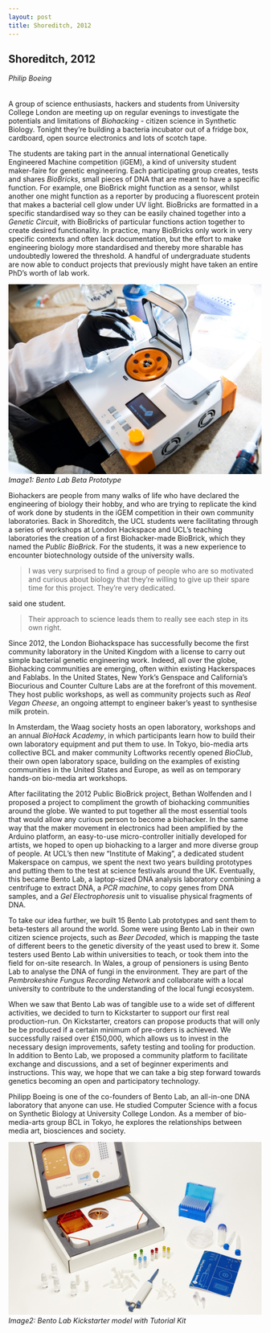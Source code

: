 ```yaml
---
layout: post
title: Shoreditch, 2012
---
```


## Shoreditch, 2012

*Philip Boeing*
<br />
<br />
<br />
A group of science enthusiasts, hackers and students from University College London are meeting up on regular evenings to investigate the potentials and limitations of _Biohacking_ - citizen science in Synthetic Biology. Tonight they’re building a bacteria incubator out of a fridge box, cardboard, open source electronics and lots of scotch tape. 

The students are taking part in the annual international Genetically Engineered Machine competition (iGEM), a kind of university student maker-faire for genetic engineering. Each participating group creates, tests and shares _BioBricks_, small pieces of DNA that are meant to have a specific function. For example, one BioBrick might function as a sensor, whilst another one might function as a reporter by producing a fluorescent protein that makes a bacterial cell glow under UV light. BioBricks are formatted in a specific standardised way so they can be easily chained together into a _Genetic Circuit_, with BioBricks of particular functions action together to create desired functionality. In practice, many BioBricks only work in very specific contexts and often lack documentation, but the effort to make engineering biology more standardised and thereby more sharable has undoubtedly lowered the threshold. A handful of undergraduate students are now able to conduct projects that previously might have taken an entire PhD’s worth of lab work.

![Image1: Bento Lab Beta Prototype](images/23a.jpg)
*Image1: Bento Lab Beta Prototype*

Biohackers are people from many walks of life who have declared the engineering of biology their hobby, and who are trying to replicate the kind of work done by students in the iGEM competition in their own community laboratories. Back in Shoreditch, the UCL students were facilitating through a series of workshops at London Hackspace and UCL’s teaching laboratories the creation of a first Biohacker-made BioBrick, which they named the _Public BioBrick_. For the students, it was a new experience to encounter biotechnology outside of the university walls. 

> I was very surprised to find a group of people who are so motivated and curious about biology that they’re willing to give up their spare time for this project. They’re very dedicated.

said one student.

>Their approach to science leads them to really see each step in its own right.

Since 2012, the London Biohackspace has successfully become the first community laboratory in the United Kingdom with a license to carry out simple bacterial genetic engineering work. Indeed, all over the globe, Biohacking communities are emerging, often within existing Hackerspaces and Fablabs. In the United States, New York’s Genspace and California’s Biocurious and Counter Culture Labs are at the forefront of this movement. They host public workshops, as well as community projects such as _Real Vegan Cheese_, an ongoing attempt to engineer baker’s yeast to synthesise milk protein.

In Amsterdam, the Waag society hosts an open laboratory, workshops and an annual _BioHack Academy_, in which participants learn how to build their own laboratory equipment and put them to use. In Tokyo, bio-media arts collective BCL and maker community Loftworks recently opened _BioClub_, their own open laboratory space, building on the examples of existing communities in the United States and Europe, as well as on temporary hands-on bio-media art workshops.

After facilitating the 2012 Public BioBrick project, Bethan Wolfenden and I proposed a project to compliment the growth of biohacking communities around the globe. We wanted to put together all the most essential tools that would allow any curious person to become a biohacker. In the same way that the maker movement in electronics had been amplified by the Arduino platform, an easy-to-use micro-controller initially developed for artists, we hoped to open up biohacking to a larger and more diverse group of people. At UCL’s then new “Institute of Making”, a dedicated student Makerspace on campus, we spent the next two years building prototypes and putting them to the test at science festivals around the UK. Eventually, this became Bento Lab, a laptop-sized DNA analysis laboratory combining a centrifuge to extract DNA, a _PCR machine_, to copy genes from DNA samples, and a _Gel Electrophoresis_ unit to visualise physical fragments of DNA.

To take our idea further, we built 15 Bento Lab prototypes and sent them to beta-testers all around the world. Some were using Bento Lab in their own citizen science projects, such as _Beer Decoded_, which is mapping the taste of different beers to the genetic diversity of the yeast used to brew it. Some testers used Bento Lab within universities to teach, or took them into the field for on-site research. In Wales, a group of pensioners is using Bento Lab to analyse the DNA of fungi in the environment. They are part of the _Pembrokeshire Fungus Recording Network_ and collaborate with a local university to contribute to the understanding of the local fungi ecosystem.

When we saw that Bento Lab was of tangible use to a wide set of different activities, we decided to turn to Kickstarter to support our first real production-run. On Kickstarter, creators can propose products that will only be be produced if a certain minimum of pre-orders is achieved. We successfully raised over £150,000, which allows us to invest in the necessary design improvements, safety testing and tooling for production. In addition to Bento Lab, we proposed a community platform to facilitate exchange and discussions, and a set of beginner experiments and instructions. This way, we hope that we can take a big step forward towards genetics becoming an open and participatory technology.

Philipp Boeing is one of the co-founders of Bento Lab, an all-in-one DNA laboratory that anyone can use. He studied Computer Science with a focus on Synthetic Biology at University College London. As a member of bio-media-arts group BCL in Tokyo, he explores the relationships between media art, biosciences and society.

![Image2: Bento Lab Kickstarter model with Tutorial Kit](images/23b.jpg)
*Image2: Bento Lab Kickstarter model with Tutorial Kit*
